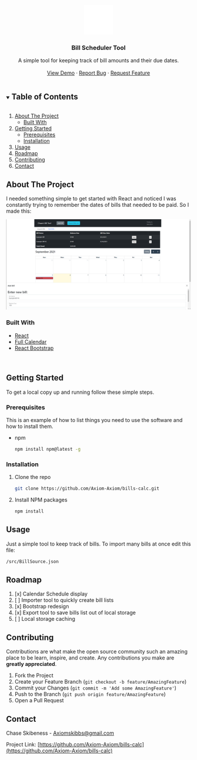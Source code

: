 <!-- PROJECT LOGO -->
<br />
<p align="center">
  <a href="https://github.com/Axiom-Axiom/bills-calc">
    <img src="public/bill.png" alt="Logo" width="80" height="80" >
  </a>

  <h3 align="center">Bill Scheduler Tool</h3>

  <p align="center">
    A simple tool for keeping track of bill amounts and their due dates.
    <br />
    <br />
    <a href="https://github.com/Axiom-Axiom/bills-calc">View Demo</a>
    ·
    <a href="https://github.com/Axiom-Axiom/bills-calc/issues">Report Bug</a>
    ·
    <a href="https://github.com/Axiom-Axiom/bills-calc/issues">Request Feature</a>
  </p>
</p>



<!-- TABLE OF CONTENTS -->
<details open="open">
  <summary><h2 style="display: inline-block">Table of Contents</h2></summary>
  <ol>
    <li>
      <a href="#about-the-project">About The Project</a>
      <ul>
        <li><a href="#built-with">Built With</a></li>
      </ul>
    </li>
    <li>
      <a href="#getting-started">Getting Started</a>
      <ul>
        <li><a href="#prerequisites">Prerequisites</a></li>
        <li><a href="#installation">Installation</a></li>
      </ul>
    </li>
    <li><a href="#usage">Usage</a></li>
    <li><a href="#roadmap">Roadmap</a></li>
    <li><a href="#contributing">Contributing</a></li>
    <li><a href="#contact">Contact</a></li>
  </ol>
</details>



<!-- ABOUT THE PROJECT -->
## About The Project

<p>I needed something simple to get started with React and noticed I was constantly trying to remember the dates of bills that needed to be paid. So I made this:</p>
<img src="screenshot.png" alt="screenshot">


### Built With

* [React](https://reactjs.org)
* [Full Calendar](https://fullcalendar.io/)
* [React Bootstrap](https://react-bootstrap.github.io/)

<br />


<!-- GETTING STARTED -->
## Getting Started

To get a local copy up and running follow these simple steps.

### Prerequisites

This is an example of how to list things you need to use the software and how to install them.
* npm
  ```sh
  npm install npm@latest -g
  ```

### Installation

1. Clone the repo
   ```sh
   git clone https://github.com/Axiom-Axiom/bills-calc.git
   ```
2. Install NPM packages
   ```sh
   npm install
   ```



<!-- USAGE EXAMPLES -->
## Usage

Just a simple tool to keep track of bills. To import many bills at once edit this file: 
```sh
/src/BillSource.json
```



<!-- ROADMAP -->
## Roadmap

1. [x] Calendar Schedule display
2. [ ] Importer tool to quickly create bill lists
3. [x] Bootstrap redesign
4. [x] Export tool to save bills list out of local storage
5. [ ] Local storage caching



<!-- CONTRIBUTING -->
## Contributing

Contributions are what make the open source community such an amazing place to be learn, inspire, and create. Any contributions you make are **greatly appreciated**.

1. Fork the Project
2. Create your Feature Branch (`git checkout -b feature/AmazingFeature`)
3. Commit your Changes (`git commit -m 'Add some AmazingFeature'`)
4. Push to the Branch (`git push origin feature/AmazingFeature`)
5. Open a Pull Request



<!-- CONTACT -->
## Contact

Chase Skibeness - Axiomskibbs@gmail.com

Project Link: [https://github.com/Axiom-Axiom/bills-calc](https://github.com/Axiom-Axiom/bills-calc)







<!-- MARKDOWN LINKS & IMAGES -->
<!-- https://www.markdownguide.org/basic-syntax/#reference-style-links -->
[contributors-shield]: https://img.shields.io/github/contributors/Axiom-Axiom/repo.svg?style=for-the-badge
[contributors-url]: https://github.com/Axiom-Axiom/bills-calc/graphs/contributors
[forks-shield]: https://img.shields.io/github/forks/Axiom-Axiom/repo.svg?style=for-the-badge
[forks-url]: https://github.com/Axiom-Axiom/bills-calc/network/members
[stars-shield]: https://img.shields.io/github/stars/Axiom-Axiom/repo.svg?style=for-the-badge
[stars-url]: https://github.com/Axiom-Axiom/bills-calc/stargazers
[issues-shield]: https://img.shields.io/github/issues/Axiom-Axiom/repo.svg?style=for-the-badge
[issues-url]: https://github.com/Axiom-Axiom/bills-calc/issues
[license-shield]: https://img.shields.io/github/license/Axiom-Axiom/repo.svg?style=for-the-badge
[linkedin-shield]: https://img.shields.io/badge/-LinkedIn-black.svg?style=for-the-badge&logo=linkedin&colorB=555
[linkedin-url]: https://linkedin.com/in/Axiom-Axiom
